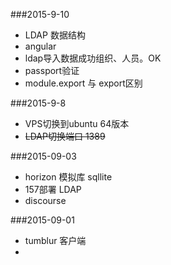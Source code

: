 ###2015-9-10
*	LDAP 数据结构
*	angular
*	ldap导入数据成功组织、人员。OK
*	passport验证
*	module.export 与 export区别

###2015-9-8
* VPS切换到ubuntu 64版本
* ~~LDAP切换端口 1389~~

###2015-09-03
*	horizon 模拟库 sqllite
*	157部署 LDAP
*	discourse

###2015-09-01
*	tumblur 客户端
*	


